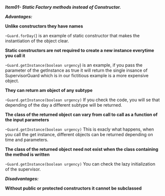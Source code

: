 _**Item01- Static Factory methods instead of Constructor.**_

_**Advantages:**_

**Unlike constructors they have names**

-`Guard.forDay(`) is an example of static constructor that makes the instantiation of the object clear.

**Static constructors are not required to create a new instance everytime you call it**

-`Guard.getInstance(boolean urgency`) is an example, if you pass the parameter of the getInstance as true it will return the single insance of SupervisorGuard which is in our fictitious example is a more expensive object.

**They can return am object of any subtype**

-`Guard.getInstance(boolean urgency)` If you check the code, you will se that depending of the day a different subtype will be returned.

**The class of the returned object can vary from call to call as a function of the input parameters**

-`Guard.getInstance(boolean urgency)` This is exacly what happens, when you call the get instance, different objects can be returned depending on time and parameters.

**The class of the returned object need not exist when the class containing the method is written**

-`Guard.getInstance(boolean urgency)` You can check the lazy initialization of the supervisor.

_**Disadvantages:**_

**Without public or protected constructors it cannot be subclassed**